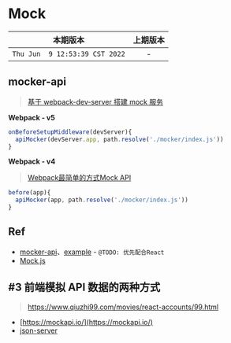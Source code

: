 # Mock

|本期版本|上期版本
|:---:|:---:
`Thu Jun  9 12:53:39 CST 2022` | -


## mocker-api

> [基于 webpack-dev-server 搭建 mock 服务](https://zhuanlan.zhihu.com/p/478241247)

**Webpack - v5**

```js
onBeforeSetupMiddleware(devServer){
  apiMocker(devServer.app, path.resolve('./mocker/index.js'))
}
```


**Webpack - v4**

> [Webpack最简单的方式Mock API](https://segmentfault.com/a/1190000013220134)

```js
before(app){
  apiMocker(app, path.resolve('./mocker/index.js'))
}
```


## Ref

* [mocker-api](https://github.com/jaywcjlove/mocker-api)、[example](https://github.com/jaywcjlove/mocker-api/tree/master/example) - `@TODO: 优先配合React`
* [Mock.js](https://github.com/nuysoft/Mock)

## #3 前端模拟 API 数据的两种方式

> <https://www.qiuzhi99.com/movies/react-accounts/99.html>

* [https://mockapi.io/](https://mockapi.io/)
* [json-server](https://github.com/typicode/json-server)